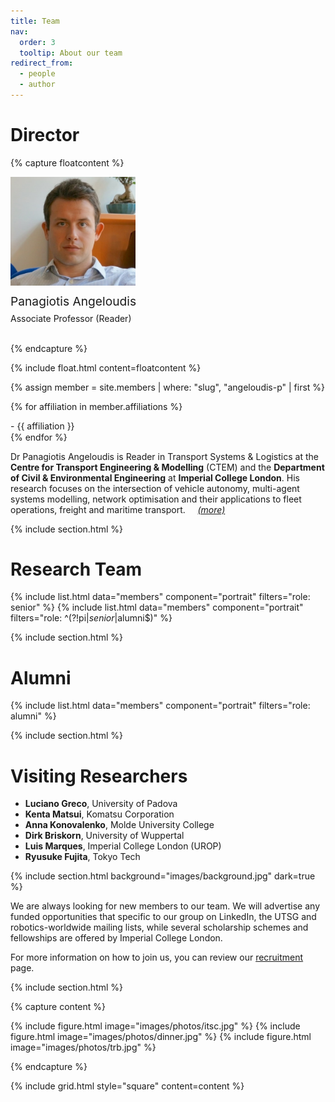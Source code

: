 ```yaml
---
title: Team
nav:
  order: 3
  tooltip: About our team
redirect_from: 
  - people
  - author
---
```


# Director

{% capture floatcontent %}


<div class="text-center mt-5">
  <!-- Avatar -->
  <img src="/images/team/angeloudis-p.jpg"
       style=" max-width: 200px; "
       class="portrait-image"
       />

  <!-- Name & Role -->
  <div class="text-center" style="margin-top: 10px; font-weight: var(--bold); font-size: 1.2rem" > Panagiotis Angeloudis </div> <br>
  <div class="text-center" style="margin-top: -10px"> Associate Professor (Reader) </div> <br>



</div>

{% endcapture %}

{% include float.html content=floatcontent %}


{% assign member = site.members | where: "slug", "angeloudis-p" | first %}

{% for affiliation in member.affiliations %}
<p style="margin: 0.1px; "> -  {{ affiliation }} </p>
{% endfor %}


Dr Panagiotis Angeloudis is Reader in Transport Systems & Logistics at the **Centre for Transport Engineering & Modelling** (CTEM) and the **Department of Civil & Environmental Engineering** at **Imperial College London**. His research focuses on the intersection of vehicle autonomy, multi-agent systems modelling, network optimisation and their applications to fleet operations, freight and maritime transport. &nbsp;&nbsp;&nbsp; _<a href="/members/angeloudis-p.html">(more)</a>_

{% include section.html %}

# Research Team


{% include list.html data="members" component="portrait" filters="role: senior" %}
{% include list.html data="members" component="portrait" filters="role: ^(?!pi$|senior$|alumni$)" %}

{% include section.html %}

# Alumni

{% include list.html data="members" component="portrait" filters="role: alumni" %}

{% include section.html %}

# Visiting Researchers

- **Luciano Greco**,  University of Padova
- **Kenta Matsui**, Komatsu Corporation
- **Anna Konovalenko**, Molde University College
- **Dirk Briskorn**, University of Wuppertal
- **Luis Marques**, Imperial College London (UROP)
- **Ryusuke Fujita**, Tokyo Tech

 

{% include section.html background="images/background.jpg" dark=true %}

 We are always looking for new members to our team. We will advertise any funded opportunities that specific to our group on LinkedIn, the UTSG and robotics-worldwide mailing lists, while several scholarship schemes and fellowships are offered by Imperial College London. 
 
 For more information on how to join us, you can review our [recruitment](/apply/) page. 

{% include section.html %}

{% capture content %}

{% include figure.html image="images/photos/itsc.jpg" %}
{% include figure.html image="images/photos/dinner.jpg" %}
{% include figure.html image="images/photos/trb.jpg" %}

{% endcapture %}

{% include grid.html style="square" content=content %}


